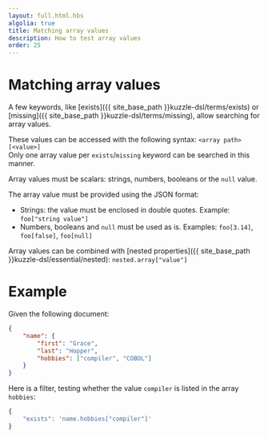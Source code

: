 ```yaml
---
layout: full.html.hbs
algolia: true
title: Matching array values
description: How to test array values
order: 25
---
```


# Matching array values

A few keywords, like [exists]({{ site_base_path }}kuzzle-dsl/terms/exists) or [missing]({{ site_base_path }}kuzzle-dsl/terms/missing), allow searching for array values.

These values can be accessed with the following syntax: `<array path>[<value>]`  
Only one array value per `exists`/`missing` keyword can be searched in this manner.

Array values must be scalars: strings, numbers, booleans or the `null` value.

The array value must be provided using the JSON format:

* Strings: the value must be enclosed in double quotes. Example: `foo["string value"]`
* Numbers, booleans and `null` must be used as is. Examples: `foo[3.14]`, `foo[false]`, `foo[null]`


Array values can be combined with [nested properties]({{ site_base_path }}kuzzle-dsl/essential/nested): `nested.array["value"]`

# Example

Given the following document:

```json
{
    "name": {
        "first": "Grace",
        "last": "Hopper",
        "hobbies": ["compiler", "COBOL"]
    }
}
```

Here is a filter, testing whether the value `compiler` is listed in the array `hobbies`:

```javascript
{
    "exists": 'name.hobbies["compiler"]'
}
```

